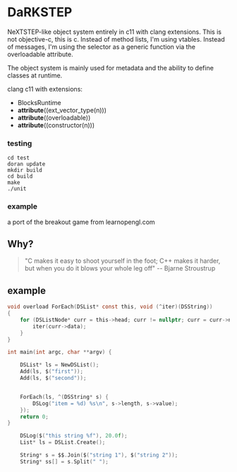 # DaRKSTEP

NeXTSTEP-like object system entirely in c11 with clang extensions. This is not objective-c, this is c. Instead of method lists, I'm using vtables. Instead of messages, I'm using the selector as a generic function via the overloadable attribute.

The object system is mainly used for metadata and the ability to define classes at runtime. 

clang c11 with extensions:
* BlocksRuntime
* __attribute__((ext_vector_type(n)))
* __attribute__((overloadable))
* __attribute__((constructor(n)))


### testing

    cd test
    doran update
    mkdir build
    cd build
    make
    ./unit

### example
a port of the breakout game from learnopengl.com

## Why?
> "C makes it easy to shoot yourself in the foot; C++ makes it harder, but when you do it blows your whole leg off" -- Bjarne Stroustrup



## example


```c
void overload ForEach(DSList* const this, void (^iter)(DSString))
{
    for (DSListNode* curr = this->head; curr != nullptr; curr = curr->next) {
        iter(curr->data);
    }
}

int main(int argc, char **argv) {

    DSList* ls = NewDSList();
    Add(ls, $("first"));
    Add(ls, $("second"));


    ForEach(ls, ^(DSString* s) {
        DSLog("item = %d) %s\n", s->length, s->value);
    });
    return 0;
}

    DSLog($("this string %f"), 20.0f);
    List* ls = DSList.Create();

    String* s = $$.Join($("string 1"), $("string 2"));
    String* ss[] = s.Split(" ");


```


